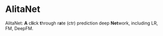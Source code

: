 # AlitaNet
AlitaNet: **A** c**li**ck **t**hrough r**a**te (ctr) prediction deep **Net**work, including LR, FM, DeepFM. 
